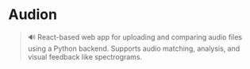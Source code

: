 # Audion
> 🔊 React-based web app for uploading and comparing audio files using a Python backend. Supports audio matching, analysis, and visual feedback like spectrograms.
